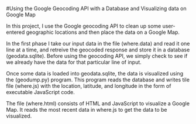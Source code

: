 #Using the Google Geocoding API with a Database and Visualizing data on Google Map

In this project, I use the Google geocoding API
to clean up some user-entered geographic locations and then place
the data on a Google Map.

In the first phase I take our input data in the file
(where.data) and read it one line at a time, and retreive the
geocoded response and store it in a database (geodata.sqlite).
Before using the geocoding API, we simply check to see if
we already have the data for that particular line of input.

Once some data is loaded into geodata.sqlite, the data is 
visualized using the (geodump.py) program. This
program reads the database and writes tile file (where.js)
with the location, latitude, and longitude in the form of
executable JavaScript code. 

The file (where.html) consists of HTML and JavaScript to visualize 
a Google Map.  It reads the most recent data in where.js to get 
the data to be visualized.  
